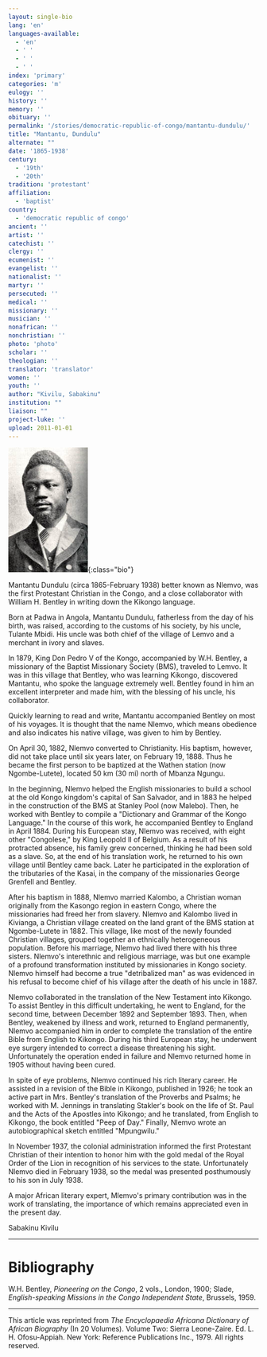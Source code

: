```yaml
---
layout: single-bio
lang: 'en'
languages-available:
  - 'en'
  - ' '
  - ' '
  - ' '
index: 'primary'
categories: 'm'
eulogy: ''
history: ''
memory: ''
obituary: ''
permalink: '/stories/democratic-republic-of-congo/mantantu-dundulu/'
title: "Mantantu, Dundulu"
alternate: ""
date: '1865-1938'
century:
  - '19th'
  - '20th'
tradition: 'protestant'
affiliation:
  - 'baptist'
country:
  - 'democratic republic of congo'
ancient: ''
artist: ''
catechist: ''
clergy: ''
ecumenist: ''
evangelist: ''
nationalist: ''
martyr: ''
persecuted: ''
medical: ''
missionary: ''
musician: ''
nonafrican: ''
nonchristian: ''
photo: 'photo'
scholar: ''
theologian: ''
translator: 'translator'
women: ''
youth: ''
author: "Kivilu, Sabakinu"
institution: ""
liaison: ""
project-luke: ''
upload: 2011-01-01
---
```


![Mantantu Dundulu](/images/bio-pics/demrepcongo/mantantu-dundulu/mantantu_dundulu.jpg){:class="bio"}

Mantantu Dundulu (circa 1865-February 1938) better known as Nlemvo, was the first Protestant Christian in the Congo, and a close collaborator with William H. Bentley in writing down the Kikongo language.

Born at Padwa in Angola, Mantantu Dundulu, fatherless from the day of his birth, was raised, according to the customs of his society, by his uncle, Tulante Mbidi. His uncle was both chief of the village of Lemvo and a merchant in ivory and slaves.

In 1879, King Don Pedro V of the Kongo, accompanied by W.H. Bentley, a missionary of the Baptist Missionary Society (BMS), traveled to Lemvo. It was in this village that Bentley, who was learning Kikongo, discovered Mantantu, who spoke the language extremely well. Bentley found in him an excellent interpreter and made him, with the blessing of his uncle, his collaborator.

Quickly learning to read and write, Mantantu accompanied Bentley on most of his voyages. It is thought that the name Nlemvo, which means obedience and also indicates his native village, was given to him by Bentley.

On April 30, 1882, Nlemvo converted to Christianity. His baptism, however, did not take place until six years later, on February 19, 1888. Thus he became the first person to be baptized at the Wathen station (now Ngombe-Lutete), located 50 km (30 mi) north of Mbanza Ngungu.

In the beginning, Nlemvo helped the English missionaries to build a school at the old Kongo kingdom's capital of San Salvador, and in 1883 he helped in the construction of the BMS at Stanley Pool (now Malebo). Then, he worked with Bentley to compile a "Dictionary and Grammar of the Kongo Language." In the course of this work, he accompanied Bentley to England in April 1884. During his European stay, Nlemvo was received, with eight other "Congolese," by King Leopold II of Belgium. As a result of his protracted absence, his family grew concerned, thinking he had been sold as a slave. So, at the end of his translation work, he returned to his own village until Bentley came back. Later he participated in the exploration of the tributaries of the Kasai, in the company of the missionaries George Grenfell and Bentley.

After his baptism in 1888, Nlemvo married Kalombo, a Christian woman originally from the Kasongo region in eastern Congo, where the missionaries had freed her from slavery. Nlemvo and Kalombo lived in Kivianga, a Christian village created on the land grant of the BMS station at Ngombe-Lutete in 1882. This village, like most of the newly founded Christian villages, grouped together an ethnically heterogeneous population. Before his marriage, Nlemvo had lived there with his three sisters. Nlemvo's interethnic and religious marriage, was but one example of a profound transformation instituted by missionaries in Kongo society. Nlemvo himself had become a true "detribalized man" as was evidenced in his refusal to become chief of his village after the death of his uncle in 1887.

Nlemvo collaborated in the translation of the New Testament into Kikongo. To assist Bentley in this difficult undertaking, he went to England, for the second time, between December 1892 and September 1893. Then, when Bentley, weakened by illness and work, returned to England permanently, Nlemvo accompanied him in order to complete the translation of the entire Bible from English to Kikongo. During his third European stay, he underwent eye surgery intended to correct a disease threatening his sight. Unfortunately the operation ended in failure and Nlemvo returned home in 1905 without having been cured.

In spite of eye problems, Nlemvo continued his rich literary career. He assisted in a revision of the Bible in Kikongo, published in 1926; he took an active part in Mrs. Bentley's translation of the Proverbs and Psalms; he worked with M. Jennings in translating Stakler's book on the life of St. Paul and the Acts of the Apostles into Kikongo; and he translated, from English to Kikongo, the book entitled "Peep of Day." Finally, Nlemvo wrote an autobiographical sketch entitled "Mpungwilu."

In November 1937, the colonial administration informed the first Protestant Christian of their intention to honor him with the gold medal of the Royal Order of the Lion in recognition of his services to the state. Unfortunately Nlemvo died in February 1938, so the medal was presented posthumously to his son in July 1938.

A major African literary expert, Mlemvo's primary contribution was in the work of translating, the importance of which remains appreciated even in the present day.

Sabakinu Kivilu

---

# Bibliography

W.H. Bentley, *Pioneering on the Congo*, 2 vols., London, 1900; Slade, *English-speaking Missions in the Congo Independent State*, Brussels, 1959.

---

This article was reprinted from *The Encyclopaedia Africana Dictionary of African Biography* (In 20 Volumes). Volume Two: Sierra Leone-Zaire. Ed. L. H. Ofosu-Appiah. New York: Reference Publications Inc., 1979.  All rights reserved.
